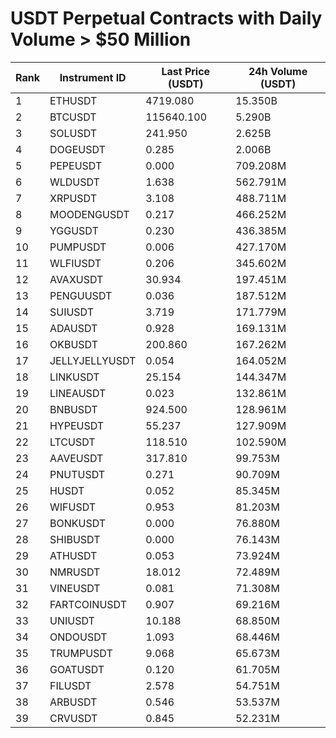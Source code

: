 # USDT Perpetual Contracts with Daily Volume > $50 Million

| Rank | Instrument ID | Last Price (USDT) | 24h Volume (USDT) |
|------|---------------|-------------------|-------------------|
| 1 | ETHUSDT | 4719.080 | 15.350B |
| 2 | BTCUSDT | 115640.100 | 5.290B |
| 3 | SOLUSDT | 241.950 | 2.625B |
| 4 | DOGEUSDT | 0.285 | 2.006B |
| 5 | PEPEUSDT | 0.000 | 709.208M |
| 6 | WLDUSDT | 1.638 | 562.791M |
| 7 | XRPUSDT | 3.108 | 488.711M |
| 8 | MOODENGUSDT | 0.217 | 466.252M |
| 9 | YGGUSDT | 0.230 | 436.385M |
| 10 | PUMPUSDT | 0.006 | 427.170M |
| 11 | WLFIUSDT | 0.206 | 345.602M |
| 12 | AVAXUSDT | 30.934 | 197.451M |
| 13 | PENGUUSDT | 0.036 | 187.512M |
| 14 | SUIUSDT | 3.719 | 171.779M |
| 15 | ADAUSDT | 0.928 | 169.131M |
| 16 | OKBUSDT | 200.860 | 167.262M |
| 17 | JELLYJELLYUSDT | 0.054 | 164.052M |
| 18 | LINKUSDT | 25.154 | 144.347M |
| 19 | LINEAUSDT | 0.023 | 132.861M |
| 20 | BNBUSDT | 924.500 | 128.961M |
| 21 | HYPEUSDT | 55.237 | 127.909M |
| 22 | LTCUSDT | 118.510 | 102.590M |
| 23 | AAVEUSDT | 317.810 | 99.753M |
| 24 | PNUTUSDT | 0.271 | 90.709M |
| 25 | HUSDT | 0.052 | 85.345M |
| 26 | WIFUSDT | 0.953 | 81.203M |
| 27 | BONKUSDT | 0.000 | 76.880M |
| 28 | SHIBUSDT | 0.000 | 76.143M |
| 29 | ATHUSDT | 0.053 | 73.924M |
| 30 | NMRUSDT | 18.012 | 72.489M |
| 31 | VINEUSDT | 0.081 | 71.308M |
| 32 | FARTCOINUSDT | 0.907 | 69.216M |
| 33 | UNIUSDT | 10.188 | 68.850M |
| 34 | ONDOUSDT | 1.093 | 68.446M |
| 35 | TRUMPUSDT | 9.068 | 65.673M |
| 36 | GOATUSDT | 0.120 | 61.705M |
| 37 | FILUSDT | 2.578 | 54.751M |
| 38 | ARBUSDT | 0.546 | 53.537M |
| 39 | CRVUSDT | 0.845 | 52.231M |
